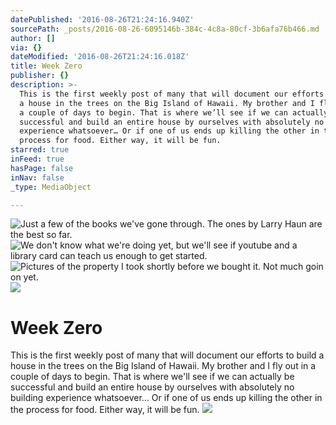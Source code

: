 ```yaml
---
datePublished: '2016-08-26T21:24:16.940Z'
sourcePath: _posts/2016-08-26-6095146b-384c-4c8a-80cf-3b6afa76b466.md
author: []
via: {}
dateModified: '2016-08-26T21:24:16.018Z'
title: Week Zero
publisher: {}
description: >-
  This is the first weekly post of many that will document our efforts to build
  a house in the trees on the Big Island of Hawaii. My brother and I fly out in
  a couple of days to begin. That is where we’ll see if we can actually be
  successful and build an entire house by ourselves with absolutely no building
  experience whatsoever… Or if one of us ends up killing the other in the
  process for food. Either way, it will be fun.
starred: true
inFeed: true
hasPage: false
inNav: false
_type: MediaObject

---
```

![Just a few of the books we've gone through. The ones by Larry Haun are the best so far.](https://the-grid-user-content.s3-us-west-2.amazonaws.com/2851c7bc-9980-4ce7-af54-b266cd45f1ae.jpg)
![We don't know what we're doing yet, but we'll see if youtube and a library card can teach us enough to get started.](https://the-grid-user-content.s3-us-west-2.amazonaws.com/59a44fe0-1a4c-4df9-8d4c-b337d7883698.jpg)
![Pictures of the property I took shortly before we bought it. Not much goin on yet.](https://the-grid-user-content.s3-us-west-2.amazonaws.com/6374e0bb-6a09-4d7a-b9a8-1dbb17261cc2.jpg)
![](https://the-grid-user-content.s3-us-west-2.amazonaws.com/6bf0c096-dfc7-43da-9e9e-e3f34a1d1771.jpg)

# Week Zero

This is the first weekly post of many that will document our efforts to build a house in the trees on the Big Island of Hawaii. My brother and I fly out in a couple of days to begin. That is where we'll see if we can actually be successful and build an entire house by ourselves with absolutely no building experience whatsoever... Or if one of us ends up killing the other in the process for food. Either way, it will be fun.
![](https://the-grid-user-content.s3-us-west-2.amazonaws.com/fc7ee473-7343-4717-a924-56f8008d8aa7.jpg)